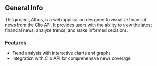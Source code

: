 ## General Info

This project, Athos, is a web application designed to visualize financial news from the Clio API. It provides users with the ability to view the latest financial news, analyze trends, and make informed decisions.

### Features

- Trend analysis with interactive charts and graphs
- Integration with Clio API for comprehensive news coverage
